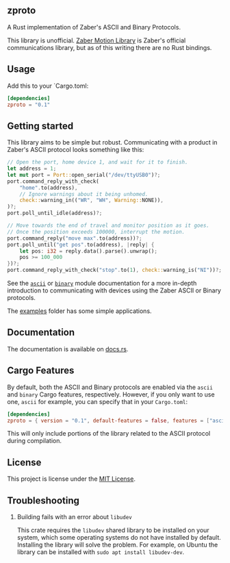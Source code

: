 ## zproto

A Rust implementation of Zaber's ASCII and Binary Protocols.

This library is unofficial. [Zaber Motion Library](https://www.zaber.com/software)
is Zaber's official communications library, but as of this writing there are no Rust bindings.

## Usage

Add this to your `Cargo.toml:

```toml
[dependencies]
zproto = "0.1"
```

## Getting started

This library aims to be simple but robust. Communicating with a product in Zaber's
ASCII protocol looks something like this:

```rust
// Open the port, home device 1, and wait for it to finish.
let address = 1;
let mut port = Port::open_serial("/dev/ttyUSB0")?;
port.command_reply_with_check(
    "home".to(address),
    // Ignore warnings about it being unhomed.
    check::warning_in(("WR", "WH", Warning::NONE)),
)?;
port.poll_until_idle(address)?;

// Move towards the end of travel and monitor position as it goes.
// Once the position exceeds 100000, interrupt the motion.
port.command_reply("move max".to(address))?;
port.poll_until("get pos".to(address), |reply| {
    let pos: i32 = reply.data().parse().unwrap();
    pos >= 100_000
})?;
port.command_reply_with_check("stop".to(1), check::warning_is("NI"))?;
```

See the [`ascii`](https://docs.rs/zproto/latest/zproto/ascii) or
[`binary`](https://docs.rs/zproto/latest/zproto/binary) module documentation for
a more in-depth introduction to communicating with devices using the Zaber ASCII
or Binary protocols.

The [examples](examples) folder has some simple applications.

## Documentation

The documentation is available on [docs.rs](https://docs.rs/zproto).

## Cargo Features

By default, both the ASCII and Binary protocols are enabled via the `ascii` and
`binary` Cargo features, respectively. However, if you only want to use one,
`ascii` for example, you can specify that in your `Cargo.toml`:

```toml
[dependencies]
zproto = { version = "0.1", default-features = false, features = ["ascii"] }
```

This will only include portions of the library related to the ASCII protocol
during compilation.

## License

This project is license under the [MIT License](LICENSE).

## Troubleshooting

1. Building fails with an error about `libudev`

    This crate requires the `libudev` shared library to be installed on your system, which some operating systems do not have installed by default.
    Installing the library will solve the problem.
    For example, on Ubuntu the library can be installed with `sudo apt install libudev-dev`.
